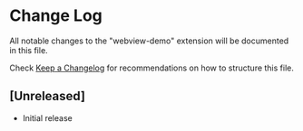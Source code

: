 # Change Log

All notable changes to the "webview-demo" extension will be documented in this file.

Check [Keep a Changelog](http://keepachangelog.com/) for recommendations on how to structure this file.

## [Unreleased]

- Initial release